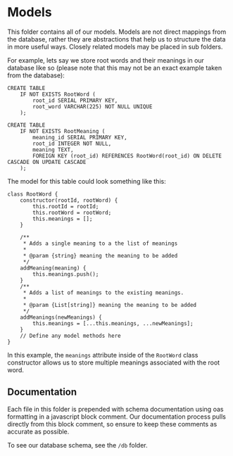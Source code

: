 # Models

This folder contains all of our models. Models are not direct mappings from the database, rather they are abstractions that help us to structure the data in more useful ways. Closely related models may be placed in sub folders.

For example, lets say we store root words and their meanings in our database like so (please note that this may not be an exact example taken from the database):
```
CREATE TABLE
    IF NOT EXISTS RootWord (
        root_id SERIAL PRIMARY KEY,
        root_word VARCHAR(225) NOT NULL UNIQUE
    );

CREATE TABLE
    IF NOT EXISTS RootMeaning (
        meaning_id SERIAL PRIMARY KEY,
        root_id INTEGER NOT NULL,
        meaning TEXT,
        FOREIGN KEY (root_id) REFERENCES RootWord(root_id) ON DELETE CASCADE ON UPDATE CASCADE
    );
```

The model for this table could look something like this:
```
class RootWord {
    constructor(rootId, rootWord) {
        this.rootId = rootId;
        this.rootWord = rootWord;
        this.meanings = [];
    }

    /**
     * Adds a single meaning to a the list of meanings
     *
     * @param {string} meaning the meaning to be added
     */
    addMeaning(meaning) {
        this.meanings.push();
    }
    /**
     * Adds a list of meanings to the existing meanings.
     *
     * @param {List[string]} meaning the meaning to be added
     */
    addMeanings(newMeanings) {
        this.meanings = [...this.meanings, ...newMeanings];
    }
    // Define any model methods here
}
```

In this example, the `meanings` attribute inside of the `RootWord` class constructor allows us to store multiple meanings associated with the root word.

## Documentation
Each file in this folder is prepended with schema documentation using oas formatting in a javascript block comment. Our documentation process pulls directly from this block comment, so ensure to keep these comments as accurate as possible.

To see our database schema, see the `/db` folder.
